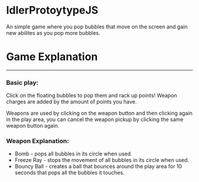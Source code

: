 # IdlerProtoytypeJS
An simple game where you pop bubbles that move on the screen and gain new abilites as you pop more bubbles.
<div id="GameExplanation" class="divGameRules">
            <h1>Game Explanation</h1>
            <hr>
            <div>
                <h3 class="ruleStyle">Basic play:</h3>
                <p class="ruleStyle">Click on the floating bubbles to pop them and rack up points! Weapon charges are added by the amount of points you have.</p>
                <p class="ruleStyle">Weapons are used by clicking on the weapon button and then clicking again in the play area, you can cancel the weapon pickup by clicking the same weapon button again.</p>
            </div>
            <div>
                <h3 class="ruleStyle">Weapon Explanation:</h3>
                <ul>
                    <li class="ruleStyle">
                        <span class="spanBold">Bomb</span> - pops all bubbles in its circle when used.
                    </li>
                    <li class="ruleStyle">
                        <span class="spanBold">Freeze Ray</span> - stops the movement of all bubbles in its circle when used.
                    </li>
                    <li class="ruleStyle">
                        <span class="spanBold">Bouncy Ball</span> - creates a ball that bounces around the play area for 10 seconds that pops all the bubbles it touches.
                    </li>
                </ul>
            </div>
        </div>

